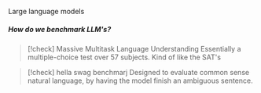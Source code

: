 Large language models 

##### How do we benchmark LLM's? 
> [!check] Massive Multitask Language Understanding
> 	Essentially a multiple-choice test over 57 subjects. Kind of like the SAT's


> [!check] hella swag benchmarj
> 	Designed to evaluate common sense natural language, by having the model finish an ambiguous sentence. 



